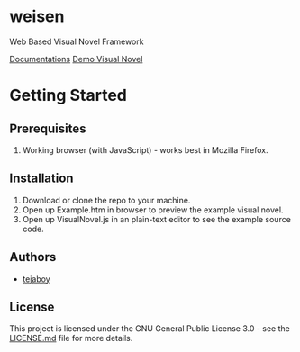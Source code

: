 # weisen
Web Based Visual Novel Framework

[Documentations](https://drive.google.com/open?id=1Gm0RsLQXzB08mARla8tCY09dmTOqmkkC37LqiO8-8Vo)
[Demo Visual Novel](https://weisen.me/Game.htm?pid=1)

# Getting Started

## Prerequisites

1. Working browser (with JavaScript) - works best in Mozilla Firefox.

## Installation

1. Download or clone the repo to your machine.
2. Open up Example.htm in browser to preview the example visual novel.
3. Open up VisualNovel.js in an plain-text editor to see the example source code.

## Authors
* [tejaboy](https://github.com/tejaboy)

## License
This project is licensed under the GNU General Public License 3.0 - see the [LICENSE.md](https://github.com/tejaboy/weisen/blob/master/LICENSE) file for more details.
